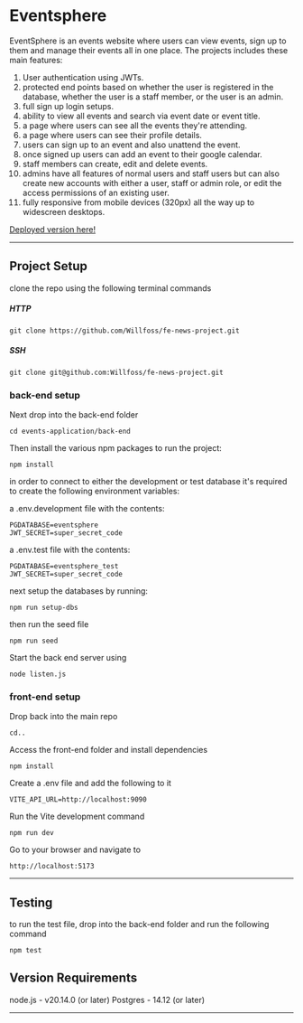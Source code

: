 # Eventsphere

EventSphere is an events website where users can view events, sign up to them and manage their events all in one place. The projects includes these main features:

1. User authentication using JWTs.
2. protected end points based on whether the user is registered in the database, whether the user is a staff member, or the user is an admin.
3. full sign up login setups.
4. ability to view all events and search via event date or event title.
5. a page where users can see all the events they're attending.
6. a page where users can see their profile details.
7. users can sign up to an event and also unattend the event.
8. once signed up users can add an event to their google calendar.
9. staff members can create, edit and delete events.
10. admins have all features of normal users and staff users but can also create new accounts with either a user, staff or admin role, or edit the access permissions of an existing user.
11. fully responsive from mobile devices (320px) all the way up to widescreen desktops.

[Deployed version here!](https://dotcomment.netlify.app/)

---

## Project Setup

clone the repo using the following terminal commands

##### HTTP

    git clone https://github.com/Willfoss/fe-news-project.git

##### SSH

    git clone git@github.com:Willfoss/fe-news-project.git

### back-end setup

Next drop into the back-end folder

    cd events-application/back-end

Then install the various npm packages to run the project:

    npm install

in order to connect to either the development or test database it's required to create the following environment variables:

a .env.development file with the contents:

    PGDATABASE=eventsphere
    JWT_SECRET=super_secret_code

a .env.test file with the contents:

    PGDATABASE=eventsphere_test
    JWT_SECRET=super_secret_code

next setup the databases by running:

    npm run setup-dbs

then run the seed file

    npm run seed

Start the back end server using

    node listen.js

### front-end setup

Drop back into the main repo

    cd..

Access the front-end folder and install dependencies

    npm install

Create a .env file and add the following to it

    VITE_API_URL=http://localhost:9090

Run the Vite development command

    npm run dev

Go to your browser and navigate to

    http://localhost:5173

---

## Testing

to run the test file, drop into the back-end folder and run the following command

    npm test

## Version Requirements

node.js - v20.14.0 (or later)
Postgres - 14.12 (or later)

---
